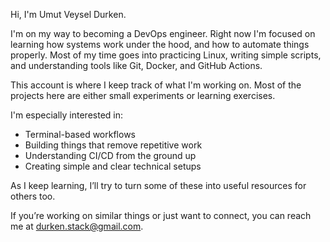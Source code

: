 Hi, I'm Umut Veysel Durken.

I'm on my way to becoming a DevOps engineer. Right now I'm focused on learning how systems work under the hood, and how to automate things properly. Most of my time goes into practicing Linux, writing simple scripts, and understanding tools like Git, Docker, and GitHub Actions.

This account is where I keep track of what I'm working on. Most of the projects here are either small experiments or learning exercises.

I'm especially interested in:
- Terminal-based workflows
- Building things that remove repetitive work
- Understanding CI/CD from the ground up
- Creating simple and clear technical setups

As I keep learning, I’ll try to turn some of these into useful resources for others too.

If you’re working on similar things or just want to connect, you can reach me at durken.stack@gmail.com.
